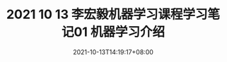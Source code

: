 ---
title: "2021 10 13 李宏毅机器学习课程学习笔记01 机器学习介绍"
date: 2021-10-13T14:19:17+08:00
draft: true
description:
categories:
 -
featured_image:
author: ""
---